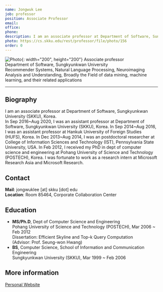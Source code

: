 ```yaml
---
name: Jongwuk Lee
job: professor
position: Associate Professor
email:
office:
phone:
description: I am an associate professor at Department of Software, Sungkyunkwan University (SKKU), Korea.
photo: https://cs.skku.edu/rest/professor/file/photo/156
order: 0
---
```


![Photo](https://cs.skku.edu/rest/professor/file/photo/156){: width="200", height="200"}
Associate professor<br>Department of Software, Sungkyunkwan University<br>Recommender Systems, Natural Language Processing, Neuroimaging Analysis and Understanding, Broadly the Field of data mining, machine learning, and their related applications

<hr />

## Biography
I am an associate professor at Department of Software, Sungkyunkwan University (SKKU), Korea.<br>In Sep 2016~Aug 2020, I was an assistant professor at Department of Software, Sungkyunkwan University (SKKU), Korea. In Sep 2014~Aug 2016, I was an assistant professor at Hankuk University of Foreign Studies (HUFS), Korea. In Dec 2013~Aug 2014, I was an postdoctoral researcher at College of Information Sciences and Technology (IST), Pennsylvania State University, USA. In Feb 2012, I received my PhD in dept of computer science and engineering at Pohang University of Science and Technology (POSTECH), Korea. I was fortunate to work as a research intern at Microsoft Research Asia and Microsoft Research.

## Contact
**Mail**: jongwuklee [at] skku [dot] edu<br>
**Location**: Room 85464, Corporate Collaboration Center

## Education
- **MS/Ph.D**, Dept of Computer Science and Engineering<br>
Pohang University of Science and Technology (POSTECH), Mar 2006 ~ Feb 2012<br>
Dissertation: Efficient Skyline and Top-k Query Computation<br>
(Advisor: Prof. Seung-won Hwang)
- **BS**, Computer Science, School of Information and Communication Engineering<br>
Sungkyunkwan University (SKKU), Mar 1999 ~ Feb 2006

## More information
[Personal Website](https://jongwuklee.weebly.com/)
